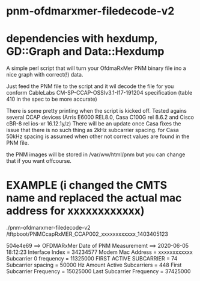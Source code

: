 # pnm-ofdmarxmer-filedecode-v2
# dependencies with hexdump, GD::Graph and Data::Hexdump

A simple perl script that will turn your OfdmaRxMer PNM binary file ino a nice graph with correct(!) data.
 
Just feed the PNM file to the script and it wil decode the file for you conform CableLabs CM-SP-CCAP-OSSIv3.1-I17-191204 specification (table 410 in the spec to be more accurate)

There is some pretty printing when the script is kicked off.
Tested agains several CCAP devices (Arris E6000 REL8.0, Casa C100G rel 8.6.2 and Cisco cBR-8 rel ios-xr 16.12.1y/z)
There will be an update once Casa fixes the issue that there is no such thing as 2kHz subcarrier spacing. for Casa 50kHz spacing is assumed when other not correct values are found in the PNM file.

the PNM images will be stored in /var/ww/html/pnm but you can change that if you want offcourse.

# EXAMPLE (i changed the CMTS name and replaced the actual mac address for xxxxxxxxxxxx)

./pnm-ofdmarxmer-filedecode-v2 /tftpboot/PNMCcapRxMER_CCAP002_xxxxxxxxxxxx_1403405123

504e4e69 ==> OFDMARxMer
Date of PNM Measurememt ==> 2020-06-05 18:12:23
Interface Index = 34234577
Modem Mac Address = xxxxxxxxxxxx
Subcarrier 0 frequency = 11325000
FIRST ACTIVE SUBCARRIER = 74
Subcarrier spacing = 50000 Hz
Amount Active Subcarriers = 448
First Subcarrier Frequency = 15025000
Last Subcarrier Frequency = 37425000
